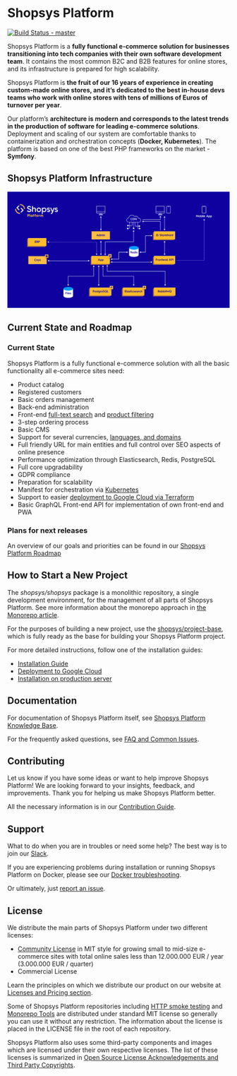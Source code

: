 # Shopsys Platform

[![Build Status - master](https://github.com/shopsys/shopsys/workflows/Docker%20build/badge.svg?branch=master)](https://github.com/shopsys/shopsys/actions?query=workflow%3A%22Docker+build%22+branch%3A%22master%22)

Shopsys Platform is a **fully functional e-commerce solution for businesses transitioning into tech companies with their own software development team**.
It contains the most common B2C and B2B features for online stores, and its infrastructure is prepared for high scalability.

Shopsys Platform is **the fruit of our 16 years of experience in creating custom-made online stores, and it’s dedicated to the best in-house devs teams who work with online stores with tens of millions of Euros of turnover per year**.

Our platform’s **architecture is modern and corresponds to the latest trends in the production of software for leading e-commerce solutions**.
Deployment and scaling of our system are comfortable thanks to containerization and orchestration concepts (**Docker, Kubernetes**).
The platform is based on one of the best PHP frameworks on the market - **Symfony**.

## Shopsys Platform Infrastructure

![Shopsys Platform Infrastructure](./docs/img/shopsys-platform-infrastructure.png 'Shopsys Platform Infrastructure')

## Current State and Roadmap

### Current State

Shopsys Platform is a fully functional e-commerce solution with all the basic functionality all e-commerce sites need:

- Product catalog
- Registered customers
- Basic orders management
- Back-end administration
- Front-end [full-text search](https://docs.shopsys.com/en/latest/model/front-end-product-searching/) and [product filtering](https://docs.shopsys.com/en/latest/model/front-end-product-filtering/)
- 3-step ordering process
- Basic CMS
- Support for several currencies, [languages, and domains](https://docs.shopsys.com/en/latest/introduction/domain-multidomain-multilanguage/)
- Full friendly URL for main entities and full control over SEO aspects of online presence
- Performance optimization through Elasticsearch, Redis, PostgreSQL
- Full core upgradability
- GDPR compliance
- Preparation for scalability
- Manifest for orchestration via [Kubernetes](https://docs.shopsys.com/en/latest/kubernetes/introduction-to-kubernetes/)
- Support to easier [deployment to Google Cloud via Terraform](https://docs.shopsys.com/en/latest/kubernetes/how-to-deploy-ssfw-to-google-cloud-platform/)
- Basic GraphQL Front-end API for implementation of own front-end and PWA

### Plans for next releases

An overview of our goals and priorities can be found in our [Shopsys Platform Roadmap](https://www.shopsys.com/product-roadmap/)

## How to Start a New Project

The _shopsys/shopsys_ package is a monolithic repository, a single development environment, for the management of all parts of Shopsys Platform.
See more information about the monorepo approach in [the Monorepo article](https://docs.shopsys.com/en/latest/introduction/monorepo/).

For the purposes of building a new project, use the [shopsys/project-base](https://github.com/shopsys/project-base),
which is fully ready as the base for building your Shopsys Platform project.

For more detailed instructions, follow one of the installation guides:

- [Installation Guide](https://docs.shopsys.com/en/latest/installation/installation-guide/)
- [Deployment to Google Cloud](https://docs.shopsys.com/en/latest/kubernetes/how-to-deploy-ssfw-to-google-cloud-platform/)
- [Installation on production server](https://docs.shopsys.com/en/latest/installation/installation-using-docker-on-production-server/)

## Documentation

For documentation of Shopsys Platform itself, see [Shopsys Platform Knowledge Base](https://docs.shopsys.com/en/latest/).

For the frequently asked questions, see [FAQ and Common Issues](https://docs.shopsys.com/en/latest/introduction/faq-and-common-issues/).

## Contributing

Let us know if you have some ideas or want to help improve Shopsys Platform!
We are looking forward to your insights, feedback, and improvements.
Thank you for helping us make Shopsys Platform better.

All the necessary information is in our [Contribution Guide](./CONTRIBUTING.md).

## Support

What to do when you are in troubles or need some help?
The best way is to join our [Slack](https://join.slack.com/t/shopsysframework/shared_invite/zt-11wx9au4g-e5pXei73UJydHRQ7nVApAQ).

If you are experiencing problems during installation or running Shopsys Platform on Docker,
please see our [Docker troubleshooting](https://docs.shopsys.com/en/latest/docker/docker-troubleshooting/).

Or ultimately, just [report an issue](https://github.com/shopsys/shopsys/issues/new).

## License

We distribute the main parts of Shopsys Platform under two different licenses:

- [Community License](./LICENSE) in MIT style for growing small to mid-size e-commerce sites with total online sales less than 12.000.000 EUR / year (3.000.000 EUR / quarter)
- Commercial License

Learn the principles on which we distribute our product on our website at [Licenses and Pricing section](https://www.shopsys.com/licensing).

Some of Shopsys Platform repositories including [HTTP smoke testing](https://github.com/shopsys/http-smoke-testing) and [Monorepo Tools](https://github.com/shopsys/monorepo-tools) are distributed under standard MIT license so generally you can use it without any restriction. The information about the license is placed in the LICENSE file in the root of each repository.

Shopsys Platform also uses some third-party components and images which are licensed under their own respective licenses.
The list of these licenses is summarized in [Open Source License Acknowledgements and Third Party Copyrights](./open-source-license-acknowledgements-and-third-party-copyrights.md).
